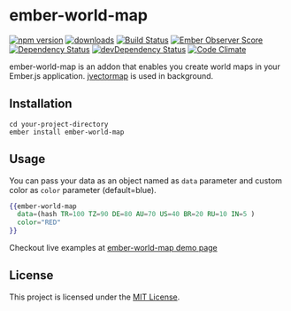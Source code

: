 ember-world-map
==============================================================================

[![npm version](https://badge.fury.io/js/ember-world-map.svg)](https://badge.fury.io/js/ember-world-map.svg)
[![downloads](https://img.shields.io/npm/dm/ember-world-map.svg?style=flat-square)](https://img.shields.io/npm/dm/ember-world-map.svg?style=flat-square)
[![Build Status](https://travis-ci.org/ahmetemrekilinc/ember-world-map.svg?branch=master)](https://travis-ci.org/ahmetemrekilinc/ember-world-map.svg?branch=master)
[![Ember Observer Score](https://emberobserver.com/badges/ember-world-map.svg)](https://emberobserver.com/badges/ember-world-map.svg)
[![Dependency Status](https://david-dm.org/ahmetemrekilinc/ember-world-map.svg)](https://david-dm.org/ahmetemrekilinc/ember-world-map.svg)
[![devDependency Status](https://david-dm.org/ahmetemrekilinc/ember-world-map/dev-status.svg)](https://david-dm.org/ahmetemrekilinc/ember-world-map/dev-status.svg)
[![Code Climate](https://codeclimate.com/github/ahmetemrekilinc/ember-world-map/badges/gpa.svg)](https://codeclimate.com/github/ahmetemrekilinc/ember-world-map/badges/gpa.svg)

ember-world-map is an addon that enables you create world maps in your Ember.js application.
[jvectormap](https://github.com/bjornd/jvectormap) is used in background.

Installation
------------------------------------------------------------------------------

```
cd your-project-directory
ember install ember-world-map
```

Usage
------------------------------------------------------------------------------

You can pass your data as an object named as `data` parameter and custom color as `color` parameter (default=blue).
```hbs
{{ember-world-map
  data=(hash TR=100 TZ=90 DE=80 AU=70 US=40 BR=20 RU=10 IN=5 )
  color="RED"
}}
```

Checkout live examples at [ember-world-map demo page](https://ahmetemrekilinc.github.io/ember-world-map-demo/)

License
------------------------------------------------------------------------------

This project is licensed under the [MIT License](LICENSE.md).
